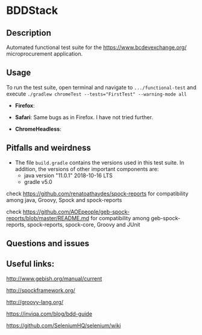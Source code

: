# BDDStack

## Description

Automated functional test suite for the https://www.bcdevexchange.org/ microprocurement application. 





## Usage
To run the test suite, open terminal and navigate to `.../functional-test` and execute 
`./gradlew chromeTest --tests="FirstTest" --warning-mode all`


- **Firefox**: 

- **Safari**: Same bugs as in Firefox. I have not tried further.

- **ChromeHeadless**:


## Pitfalls and weirdness




- The file `build.gradle` contains the versions used in this test suite.
In addition, the versions of other important components are:
   - java version "11.0.1" 2018-10-16 LTS
   - gradle v5.0



check https://github.com/renatoathaydes/spock-reports for compatibility among java, Groovy, Spock and spock-reports

check https://github.com/AOEpeople/geb-spock-reports/blob/master/README.md for compatibility among geb-spock-reports,	spock-reports,	spock-core,	Groovy and JUnit


## Questions and issues



## Useful links:

<http://www.gebish.org/manual/current>

<http://spockframework.org/>

<http://groovy-lang.org/>

<https://inviqa.com/blog/bdd-guide>

<https://github.com/SeleniumHQ/selenium/wiki>


